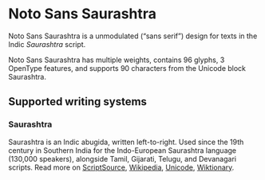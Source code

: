 
# Noto Sans Saurashtra

Noto Sans Saurashtra is a unmodulated (“sans serif”) design for texts in the Indic _Saurashtra_ script. 

Noto Sans Saurashtra has multiple weights, contains 96 glyphs, 3 OpenType features, and supports 90 characters from the Unicode block Saurashtra.


## Supported writing systems


### Saurashtra

Saurashtra is an Indic abugida, written left-to-right. Used since the 19th century in Southern India for the Indo-European Saurashtra language (130,000 speakers), alongside Tamil, Gijarati, Telugu, and Devanagari scripts. Read more on [ScriptSource](https://scriptsource.org/scr/Saur), [Wikipedia](https://en.wikipedia.org/wiki/ISO_15924:Saur), [Unicode](https://www.unicode.org/versions/Unicode13.0.0/ch13.pdf#G28198), [Wiktionary](https://en.wiktionary.org/wiki/Category:Saurashtra_script).

